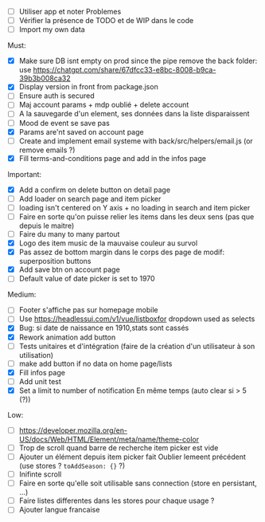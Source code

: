 - [ ] Utiliser app et noter Problemes
- [ ] Vérifier la présence de TODO et de WIP dans le code
- [ ] Import my own data

Must:
- [x] Make sure DB isnt empty on prod since the pipe remove the back folder: use https://chatgpt.com/share/67dfcc33-e8bc-8008-b9ca-39b3b008ca32
- [x] Display version in front from package.json
- [ ] Ensure auth is secured
- [ ] Maj account params + mdp oublié + delete account
- [ ] A la sauvegarde d'un element, ses données dans la liste disparaissent 
- [ ] Mood de event se save pas 
- [x] Params are'nt saved on account page
- [ ] Create and implement email systeme with back/src/helpers/email.js (or remove emails ?)
- [x] Fill terms-and-conditions page and add in the infos page

Important:
- [x] Add a confirm on delete button on detail page 
- [ ] Add loader on search page and item picker
- [ ] loading isn't centered on Y axis + no loading in search and item picker
- [ ] Faire en sorte qu'on puisse relier les items dans les deux sens (pas que depuis le maitre)
- [ ] Faire du many to many partout
- [x] Logo des item music de la mauvaise couleur au survol
- [x] Pas assez de bottom margin dans le corps des page de modif: superposition buttons
- [x] Add save btn on account page
- [ ] Default value of date picker is set to 1970

Medium:
- [ ] Footer s'affiche pas sur homepage mobile
- [ ] Use https://headlessui.com/v1/vue/listboxfor dropdown used as selects
- [x] Bug: si date de naissance en 1910,stats sont cassés
- [x] Rework animation add button
- [ ] Tests unitaires et d'intégration (faire de la création d'un utilisateur à son utilisation)
- [ ] make add button if no data on home page/lists
- [x] Fill infos page
- [ ] Add unit test
- [x] Set a limit to number of notification En même temps (auto clear si > 5 (?)) 

Low:
- [ ] https://developer.mozilla.org/en-US/docs/Web/HTML/Element/meta/name/theme-color
- [ ] Trop de scroll quand barre de recherche item picker est vide
- [ ] Ajouter un élément depuis item picker fait Oublier lemeent précédent (use stores ? `toAddSeason: {}` ?)
- [ ] Inifinte scroll
- [ ] Faire en sorte qu'elle soit utilisable sans connection (store en persistant, ...)
- [ ] Faire listes differentes dans les stores pour chaque usage ?
- [ ] Ajouter langue francaise